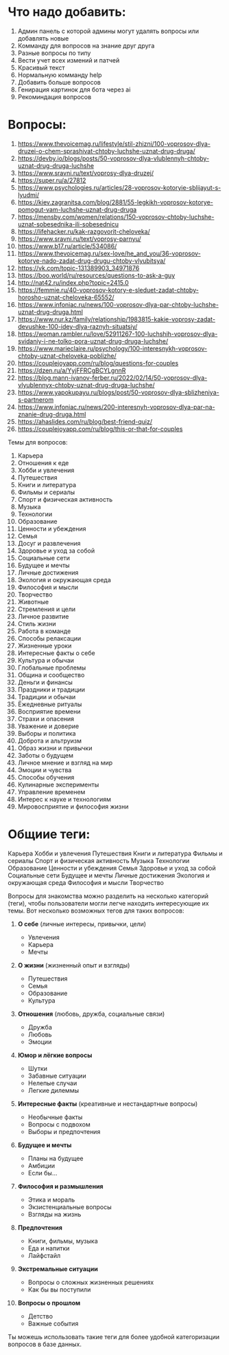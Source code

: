 # Что надо добавить:

1. Админ панель с которой админы могут удалять вопросы или добавлять новые
2. Комманду для вопросов на знание друг друга
3. Разные вопросы по типу
4. Вести учет всех измений и патчей 
5. Красивый текст 
6. Нормальную комманду help 
7. Добавить больше вопросов
8. Генирация картинок для бота через ai 
9. Рекоминдация вопросов

# Вопросы:

1. https://www.thevoicemag.ru/lifestyle/stil-zhizni/100-voprosov-dlya-druzei-o-chem-sprashivat-chtoby-luchshe-uznat-drug-druga/
1. https://devby.io/blogs/posts/50-voprosov-dlya-vlublennyh-chtoby-uznat-drug-druga-luchshe
1. https://www.sravni.ru/text/voprosy-dlya-druzej/
1. https://super.ru/a/27812
1. https://www.psychologies.ru/articles/28-voprosov-kotoryie-sblijayut-s-lyudmi/
1. https://kiev.zagranitsa.com/blog/2881/55-legkikh-voprosov-kotorye-pomogut-vam-luchshe-uznat-drug-druga
1. https://mensby.com/women/relations/150-voprosov-chtoby-luchshe-uznat-sobesednika-ili-sobesednicu
1. https://lifehacker.ru/kak-razgovorit-cheloveka/
1. https://www.sravni.ru/text/voprosy-parnyu/
1. https://www.b17.ru/article/534086/
1. https://www.thevoicemag.ru/sex-love/he_and_you/36-voprosov-kotorye-nado-zadat-drug-drugu-chtoby-vlyubitsya/
1. https://vk.com/topic-131389903_34971876
1. https://boo.world/ru/resources/questions-to-ask-a-guy
1. http://nat42.ru/index.php?topic=2415.0
1. https://femmie.ru/40-voprosov-kotory-e-sleduet-zadat-chtoby-horosho-uznat-cheloveka-65552/
1. https://www.infoniac.ru/news/100-voprosov-dlya-par-chtoby-luchshe-uznat-drug-druga.html
1. https://www.nur.kz/family/relationship/1983815-kakie-voprosy-zadat-devushke-100-idey-dlya-raznyh-situatsiy/
1. https://woman.rambler.ru/love/52911267-100-luchshih-voprosov-dlya-svidaniy-i-ne-tolko-pora-uznat-drug-druga-luchshe/
1. https://www.marieclaire.ru/psychology/100-interesnykh-voprosov-chtoby-uznat-cheloveka-poblizhe/
1. https://couplejoyapp.com/ru/blog/questions-for-couples
1. https://dzen.ru/a/YyjFFRCgBCYLgnnR
1. https://blog.mann-ivanov-ferber.ru/2022/02/14/50-voprosov-dlya-vlyublennyx-chtoby-uznat-drug-druga-luchshe/
1. https://www.yapokupayu.ru/blogs/post/50-voprosov-dlya-sblizheniya-s-partnerom
1. https://www.infoniac.ru/news/200-interesnyh-voprosov-dlya-par-na-znanie-drug-druga.html
1. https://ahaslides.com/ru/blog/best-friend-quiz/
1. https://couplejoyapp.com/ru/blog/this-or-that-for-couples

Темы для вопросов:
1. Карьера   
2. Отношения к еде
3. Хобби и увлечения
4. Путешествия
5. Книги и литература
6. Фильмы и сериалы
7. Спорт и физическая активность
8. Музыка
9. Технологии
10. Образование
11. Ценности и убеждения
12. Семья
13. Досуг и развлечения
14. Здоровье и уход за собой
15. Социальные сети
16. Будущее и мечты
17. Личные достижения
18. Экология и окружающая среда
19. Философия и мысли
20. Творчество
21. Животные
22. Стремления и цели
23. Личное развитие
24. Стиль жизни
25. Работа в команде
26. Способы релаксации
27. Жизненные уроки
28. Интересные факты о себе
29. Культура и обычаи
30. Глобальные проблемы
31. Община и сообщество
32. Деньги и финансы
33. Праздники и традиции
34. Традиции и обычаи
35. Ёжедневные ритуалы
36. Восприятие времени
37. Страхи и опасения
38. Уважение и доверие
39. Выборы и политика
40. Доброта и альтруизм
41. Образ жизни и привычки
42. Заботы о будущем
43. Личное мнение и взгляд на мир
44. Эмоции и чувства
45. Способы обучения
46. Кулинарные эксперименты
47. Управление временем
48. Интерес к науке и технологиям
49. Мировосприятие и философия жизни


# Общиие теги:
 Карьера
 Хобби и увлечения
 Путешествия
 Книги и литература
 Фильмы и сериалы
 Спорт и физическая активность
 Музыка
 Технологии
 Образование
 Ценности и убеждения
 Семья
 Здоровье и уход за собой
 Социальные сети
 Будущее и мечты
 Личные достижения
 Экология и окружающая среда
 Философия и мысли
 Творчество



Вопросы для знакомства можно разделить на несколько категорий (теги), чтобы пользователи могли легче находить интересующие их темы. Вот несколько возможных тегов для таких вопросов:

1. **О себе** (личные интересы, привычки, цели)
   - Увлечения
   - Карьера
   - Мечты

2. **О жизни** (жизненный опыт и взгляды)
   - Путешествия
   - Семья
   - Образование
   - Культура

3. **Отношения** (любовь, дружба, социальные связи)
   - Дружба
   - Любовь
   - Эмоции

4. **Юмор и лёгкие вопросы**
   - Шутки
   - Забавные ситуации
   - Нелепые случаи
   - Легкие дилеммы

5. **Интересные факты** (креативные и нестандартные вопросы)
   - Необычные факты
   - Вопросы с подвохом
   - Выборы и предпочтения

6. **Будущее и мечты**
   - Планы на будущее
   - Амбиции
   - Если бы...

7. **Философия и размышления**
   - Этика и мораль
   - Экзистенциальные вопросы
   - Взгляды на жизнь

8. **Предпочтения**
   - Книги, фильмы, музыка
   - Еда и напитки
   - Лайфстайл

9. **Экстремальные ситуации**
   - Вопросы о сложных жизненных решениях
   - Как бы вы поступили

10. **Вопросы о прошлом**
    - Детство
    - Важные события

Ты можешь использовать такие теги для более удобной категоризации вопросов в базе данных.